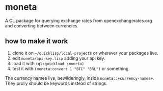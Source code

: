 # moneta
A CL package for querying exchange rates from openexchangerates.org and converting between currencies.

## how to make it work

1. clone it on `~/quicklisp/local-projects` or wherever your packages live.
2. edit `moneta/api-key.lisp` adding your api key.
3. load it with `(ql:quickload :moneta)`
4. test it with `(moneta:convert 1 "BTC" "BRL")` or something.

The currency names live, bewilderingly, inside `moneta::+currency-names+`. They prolly should be keywords instead of strings.
